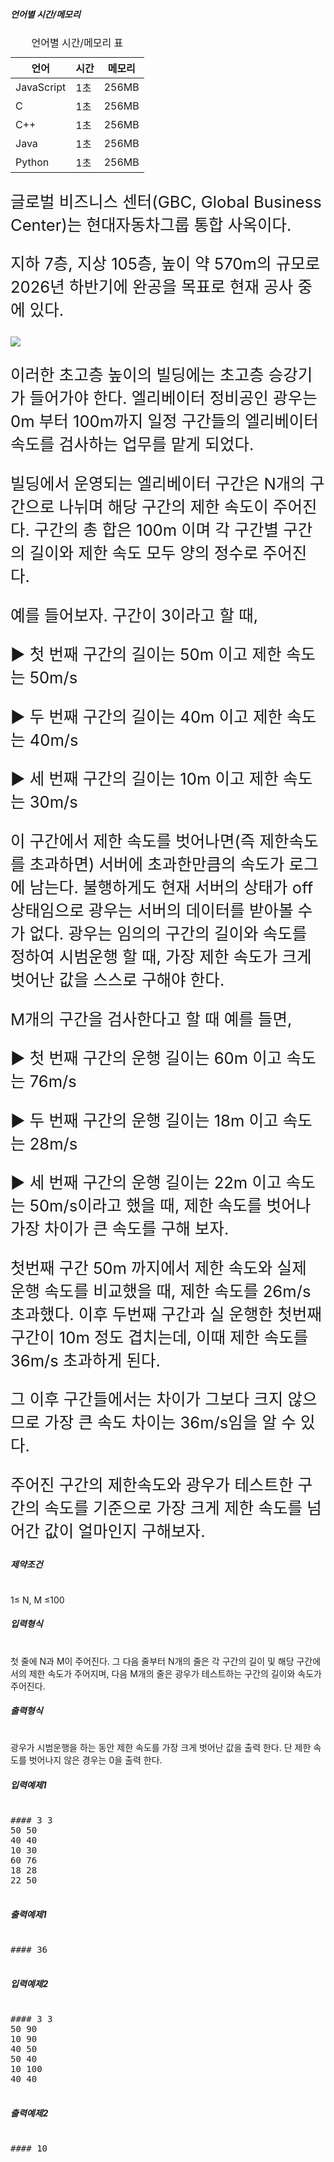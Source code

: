 <div class="tab__content">

<div id="study_tab1" class="tab__pane tab-active" role="tabpanel" aria-labelledby="study_tab1" aria-hidden="false">

<div class="detail-con-box">

##### 언어별 시간/메모리

<div class="table-wrap">

<table class="table"><caption>언어별 시간/메모리 표</caption>

<thead>

<tr>

<th scope="col" id="t-lang">언어</th>

<th scope="col" id="t-time">시간</th>

<th scope="col" id="t-memory">메모리</th>

</tr>

</thead>

<tbody>

<tr>

<td headers="t-lang">JavaScript</td>

<td headers="t-time">1초</td>

<td headers="t-memory">256MB</td>

</tr>

<tr>

<td headers="t-lang">C</td>

<td headers="t-time">1초</td>

<td headers="t-memory">256MB</td>

</tr>

<tr>

<td headers="t-lang">C++</td>

<td headers="t-time">1초</td>

<td headers="t-memory">256MB</td>

</tr>

<tr>

<td headers="t-lang">Java</td>

<td headers="t-time">1초</td>

<td headers="t-memory">256MB</td>

</tr>

<tr>

<td headers="t-lang">Python</td>

<td headers="t-time">1초</td>

<td headers="t-memory">256MB</td>

</tr>

</tbody>

</table>

</div>

<div>

<div style="font-size: 1.6rem">

<span>글로벌 비즈니스 센터(GBC, Global Business Center)는 현대자동차그룹 통합 사옥이다.</span>

<span>지하 7층, 지상 105층, 높이 약 570m의 규모로 2026년 하반기에 완공을 목표로 현재 공사 중에 있다.</span>

![](https://www.softeer.ai/upload/2021/07/20210705_171330344_33038.jpg)  

<span>이러한 초고층 높이의 빌딩에는 초고층 승강기가 들어가야 한다. 엘리베이터 정비공인 광우는 0m 부터 100m까지 일정 구간들의 엘리베이터 속도를 검사하는 업무를 맡게 되었다.</span>

<span>빌딩에서 운영되는 엘리베이터 구간은 N개의 구간으로 나뉘며 해당 구간의 제한 속도이 주어진다. 구간의 총 합은 100m 이며 각 구간별 구간의 길이와 제한 속도 모두 양의 정수로 주어진다.</span>

<span>예를 들어보자. 구간이 3이라고 할 때,</span>

<span>▶ 첫 번째 구간의 길이는 50m 이고 제한 속도는 50m/s</span>

<span>▶ 두 번째 구간의 길이는 40m 이고 제한 속도는 40m/s</span>

<span>▶ 세 번째 구간의 길이는 10m 이고 제한 속도는 30m/s</span>

<span>이 구간에서 제한 속도를 벗어나면(즉 제한속도를 초과하면) 서버에 초과한만큼의 속도가 로그에 남는다. 불행하게도 현재 서버의 상태가 off 상태임으로 광우는 서버의 데이터를 받아볼 수가 없다. 광우는 임의의 구간의 길이와 속도를 정하여 시범운행 할 때, 가장 제한 속도가 크게 벗어난 값을 스스로 구해야 한다.</span>

<span>M개의 구간을 검사한다고 할 때 예를 들면,</span>

<span>▶ 첫 번째 구간의 운행 길이는 60m 이고 속도는 76m/s</span>

<span>▶ 두 번째 구간의 운행 길이는 18m 이고 속도는 28m/s</span>

<span>▶ 세 번째 구간의 운행 길이는 22m 이고 속도는 50m/s이라고 했을 때, 제한 속도를 벗어나 가장 차이가 큰 속도를 구해 보자.</span>

<span>첫번째 구간 50m 까지에서 제한 속도와 실제 운행 속도를 비교했을 때, 제한 속도를 26m/s 초과했다. 이후 두번째 구간과 실 운행한 첫번째 구간이 10m 정도 겹치는데, 이때 제한 속도를 36m/s 초과하게 된다.</span>

<span>그 이후 구간들에서는 차이가 그보다 크지 않으므로 가장 큰 속도 차이는 36m/s임을 알 수 있다.</span>

<span>주어진 구간의 제한속도와 광우가 테스트한 구간의 속도를 기준으로 가장 크게 제한 속도를 넘어간 값이 얼마인지 구해보자.</span>

</div>

</div>

</div>

<div class="detail-con-box">

##### 제약조건

# 

<span>1≤ N, M ≤100</span>

</div>

<div class="detail-con-box">

##### 입력형식

# 

<span>첫 줄에 N과 M이 주어진다. 그 다음 줄부터 N개의 줄은 각 구간의 길이 및 해당 구간에서의 제한 속도가 주어지며, 다음 M개의 줄은 광우가 테스트하는 구간의 길이와 속도가 주어진다.</span>

</div>

<div class="detail-con-box">

##### 출력형식

# 

<span>광우가 시범운행을 하는 동안 제한 속도를 가장 크게 벗어난 값을 출력 한다. 단 제한 속도를 벗어나지 않은 경우는 0을 출력 한다.</span>

</div>

<div>

<div class="detail-con-box">

##### 입력예제1

<pre>

#### 3 3
50 50
40 40
10 30
60 76
18 28
22 50

</pre>

</div>

<div class="detail-con-box">

##### 출력예제1

<pre>

#### 36

</pre>

</div>

</div>

<div>

<div class="detail-con-box">

##### 입력예제2

<pre>

#### 3 3
50 90
10 90
40 50
50 40
10 100
40 40

</pre>

</div>

<div class="detail-con-box">

##### 출력예제2

<pre>

#### 10

</pre>

</div>

</div>

</div>

</div>